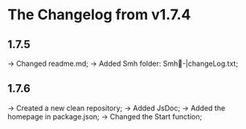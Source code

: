 # The Changelog from v1.7.4

## 1.7.5
-> Changed readme.md;
-> Added Smh folder: Smh📁-|changeLog.txt;

## 1.7.6
-> Created a new clean repository;
-> Added JsDoc;
-> Added the homepage in package.json;
-> Changed the Start function;